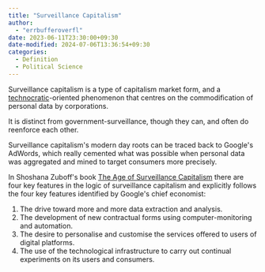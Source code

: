 ```yaml
---
title: "Surveillance Capitalism"
author:
  - "errbufferoverfl"
date: 2023-06-11T23:30:00+09:30
date-modified: 2024-07-06T13:36:54+09:30
categories:
  - Definition
  - Political Science
---
```


Surveillance capitalism is a type of capitalism market form, and a [technocratic](technocratic.md)-oriented phenomenon that centres on the commodification of personal data by corporations.

It is distinct from government-surveillance, though they can, and often do reenforce each other.

Surveillance capitalism's modern day roots can be traced back to Google's AdWords, which really cemented what was possible when personal data was aggregated and mined to target consumers more precisely.

In Shoshana Zuboff's book [The Age of Surveillance Capitalism](/antilibrary/the-age-of-surveillance-capitalism.md) there are four key features in the logic of surveillance capitalism and explicitly follows the four key features identified by Google's chief economist:

1. The drive toward more and more data extraction and analysis.
2. The development of new contractual forms using computer-monitoring and automation.
3. The desire to personalise and customise the services offered to users of digital platforms.
4. The use of the technological infrastructure to carry out continual experiments on its users and consumers.
